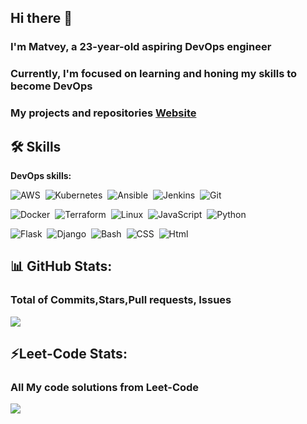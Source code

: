 ## Hi there 👋 
### I'm Matvey, a 23-year-old aspiring DevOps engineer 
### Currently, I'm focused on learning and honing my skills to become DevOps
### My projects and repositories [Website](https://matveyguralskiy.com)
## 🛠 Skills
<strong> DevOps skills: </strong>
<p>
  <img src="https://img.shields.io/badge/AWS--coral" alt="AWS">&nbsp; 
  <img src="https://img.shields.io/badge/Kubernetes--cornflowerblue" alt="Kubernetes">&nbsp; 
  <img src="https://img.shields.io/badge/Ansible--white" alt="Ansible">&nbsp;
  <img src="https://img.shields.io/badge/Jenkins--tomato" alt="Jenkins">&nbsp;
  <img src="https://img.shields.io/badge/Git--darkred"  alt="Git">&nbsp;
   
  
</p>

<p>
  <img src="https://img.shields.io/badge/Docker--blue" alt="Docker">&nbsp;
  <img src="https://img.shields.io/badge/Terraform--mediumpurple" alt="Terraform">&nbsp;
  <img src="https://img.shields.io/badge/Linux--orangered" alt="Linux">&nbsp;
  <img src="https://img.shields.io/badge/JavaScript--yellow" alt="JavaScript">&nbsp;  
  <img src="https://img.shields.io/badge/Python--darkcyan" alt="Python">&nbsp;

  
  <img src="https://img.shields.io/badge/Flask--slategrey" alt="Flask">&nbsp;
  <img src="https://img.shields.io/badge/Django--seagreen" alt="Django">&nbsp;
  <img src="https://img.shields.io/badge/Bash--midnightblue" alt="Bash">&nbsp;
  <img src="https://img.shields.io/badge/CSS--skyblue" alt="CSS">&nbsp; 
  <img src="https://img.shields.io/badge/Html--hotpink" alt="Html">&nbsp;
  
  
</p>

## 📊 GitHub Stats:
### Total of Commits,Stars,Pull requests, Issues
![](https://github-readme-stats.vercel.app/api?username=MatveyGuralskiy&theme=dark&hide_border=false&include_all_commits=false&count_private=false)

## ⚡Leet-Code Stats:
### All My code solutions from Leet-Code
![](https://leetcard.jacoblin.cool/MatveyGuralskiy)
